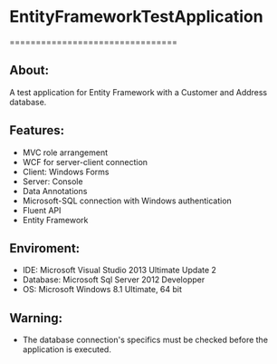 # EntityFrameworkTestApplication
================================


About:
------
A test application for Entity Framework with a Customer and Address database.


Features:
---------
- MVC role arrangement
- WCF for server-client connection
- Client: Windows Forms
- Server: Console
- Data Annotations
- Microsoft-SQL connection with Windows authentication
- Fluent API
- Entity Framework


Enviroment:
-----------
- IDE: Microsoft Visual Studio 2013 Ultimate Update 2
- Database: Microsoft Sql Server 2012 Developper
- OS: Microsoft Windows 8.1 Ultimate, 64 bit


Warning:
--------
- The database connection's specifics must be checked before the application is executed.
